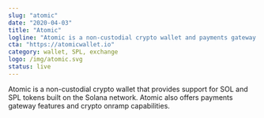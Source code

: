 ```yaml
---
slug: "atomic"
date: "2020-04-03"
title: "Atomic"
logline: "Atomic is a non-custodial crypto wallet and payments gateway that supports SOL and SPL tokens."
cta: "https://atomicwallet.io"
category: wallet, SPL, exchange
logo: /img/atomic.svg
status: live
---
```


Atomic is a non-custodial crypto wallet that provides support for SOL and SPL tokens built on the Solana network. Atomic also offers payments gateway features and crypto onramp capabilities.
